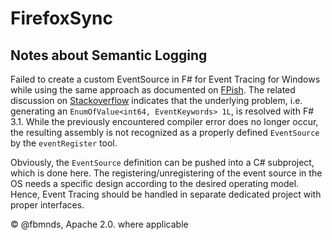 FirefoxSync
===========

## Notes about Semantic Logging

Failed to create a custom EventSource in F# for Event Tracing for Windows while using the same approach as documented on [FPish][1]. The related discussion on [Stackoverflow][2] indicates that the underlying problem, i.e. generating an `EnumOfValue<int64, EventKeywords> 1L`, is resolved with F# 3.1. While the previously encountered compiler error does no longer occur, the resulting assembly is not recognized as a properly defined `EventSource` by the `eventRegister` tool. 

Obviously, the `EventSource` definition can be pushed into a C# subproject, which is done here. The registering/unregistering of the event source in the OS needs a specific design according to the desired operating model. Hence, Event Tracing should be handled in separate dedicated project with proper interfaces.

[1]: http://cs.hubfs.net/topic/None/76115
[2]: http://stackoverflow.com/questions/14531175/how-to-define-an-enum-constant-using-the-underlying-value

© @fbmnds, Apache 2.0. where applicable